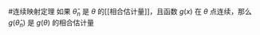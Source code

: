 #连续映射定理 如果 $\hat{\theta}_n$ 是 $\theta$ 的[[相合估计量]]，且函数 $g(x)$ 在 $\theta$ 点连续，那么 $g(\hat{\theta}_n)$ 是 $g(\theta)$ 的相合估计量 